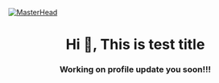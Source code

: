 [![MasterHead](https://medip1.licdn.com/dms/image/C4E16AQGDLURwP-MxHQ/profile-displaybackgroundimage-shrink_350_1400/0/1624432677770?e=1639008000&v=beta&t=BWvsqjIVnIKpjYocWZJQz6CKeyahHC6WDPqE6_Lpo20)](https://lljon2240.github.io)
<h1 align="center">Hi 👋, This is test title</h1>
<h3 align="center">Working on profile update you soon!!!
